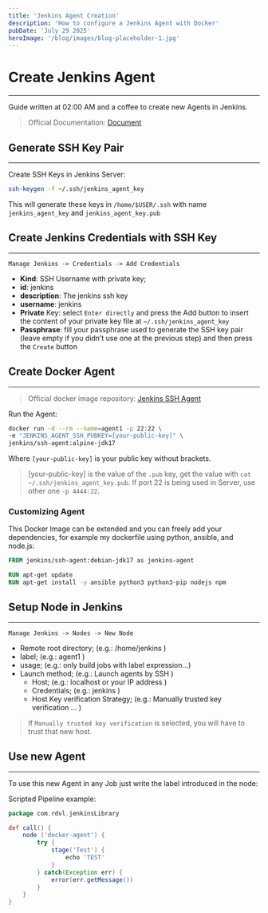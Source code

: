```yaml
---
title: 'Jenkins Agent Creation'
description: 'How to configure a Jenkins Agent with Docker'
pubDate: 'July 29 2025'
heroImage: '/blog/images/blog-placeholder-1.jpg'
---
```


# Create Jenkins Agent
---
Guide written at 02:00 AM and a coffee to create new Agents in Jenkins.

> Official Documentation: [Document](https://www.jenkins.io/doc/book/using/using-agents/)


## Generate SSH Key Pair
---
Create SSH Keys in Jenkins Server:

```bash
ssh-keygen -f ~/.ssh/jenkins_agent_key
```

This will generate these keys in `/home/$USER/.ssh` with name `jenkins_agent_key` and `jenkins_agent_key.pub`


## Create Jenkins Credentials with SSH Key
---
`Manage Jenkins -> Credentials -> Add Credentials`

- __Kind__: SSH Username with private key;
- __id__: jenkins
- __description__: The jenkins ssh key
- __username__: jenkins
- __Private__ Key: select `Enter directly` and press the Add button to insert the content of your private key file at `~/.ssh/jenkins_agent_key`
- __Passphrase__: fill your passphrase used to generate the SSH key pair (leave empty if you didn’t use one at the previous step) and then press the `Create` button


## Create Docker Agent
---

> Official docker image repository: [Jenkins SSH Agent](https://github.com/jenkinsci/docker-ssh-agent)

Run the Agent:

```bash
docker run -d --rm --name=agent1 -p 22:22 \
-e "JENKINS_AGENT_SSH_PUBKEY=[your-public-key]" \
jenkins/ssh-agent:alpine-jdk17
```

Where `[your-public-key]` is your public key without brackets.

> [your-public-key] is the value of the `.pub` key, get the value with `cat ~/.ssh/jenkins_agent_key.pub`.
> If port 22 is being used in Server, use other one `-p 4444:22`.

### Customizing Agent

This Docker Image can be extended and you can freely add your dependencies, for example my dockerfile using python, ansible, and node.js:

```dockerfile
FROM jenkins/ssh-agent:debian-jdk17 as jenkins-agent

RUN apt-get update
RUN apt-get install -y ansible python3 python3-pip nodejs npm
```


## Setup Node in Jenkins
---
`Manage Jenkins -> Nodes -> New Node`

- Remote root directory; (e.g.: /home/jenkins )
- label; (e.g.: agent1 )
- usage; (e.g.: only build jobs with label expression…​)
- Launch method; (e.g.: Launch agents by SSH )
    - Host; (e.g.: localhost or your IP address )
    - Credentials; (e.g.: jenkins )
    - Host Key verification Strategy; (e.g.: Manually trusted key verification …​ )

> If `Manually trusted key verification` is selected, you will have to trust that new host.


## Use new Agent
---
To use this new Agent in any Job just write the label introduced in the node:

Scripted Pipeline example:

```groovy
package com.rdvl.jenkinsLibrary

def call() {
    node ('docker-agent') {
        try {
            stage('Test') {
                echo 'TEST'
            }
        } catch(Exception err) {
            error(err.getMessage())
        }
    }
}
```
